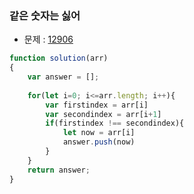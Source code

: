 ### 같은 숫자는 싫어

- 문제 : [12906](https://programmers.co.kr/learn/courses/30/lessons/12906)

~~~javascript
function solution(arr)
{
    var answer = [];
    
    for(let i=0; i<=arr.length; i++){
        var firstindex = arr[i]
        var secondindex = arr[i+1]
        if(firstindex !== secondindex){
            let now = arr[i]
            answer.push(now)
        }       
    }   
    return answer; 
}
~~~

